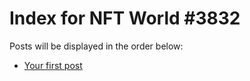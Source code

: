 # Index for NFT World #3832
Posts will be displayed in the order below:

- [Your first post](./001-first.md)

